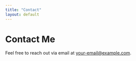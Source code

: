 ```yaml
---
title: "Contact"
layout: default
---
```


# Contact Me

Feel free to reach out via email at [your-email@example.com](mailto:your-email@example.com).

